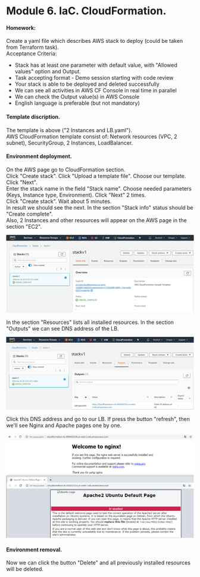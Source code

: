 # Module 6. IaC. CloudFormation.

#### Homework: 
Create a yaml file which describes AWS stack to deploy (could be taken from Terraform task). <br>
Acceptance Criteria:
* Stack has at least one parameter with default value, with "Allowed values" option and Output.
* Task accepting format - Demo session starting with code review
* Your stack is able to be deployed and deleted successfully
* We can see all activities in AWS CF Console in real time in parallel
* We can check the Output value(s) in AWS Console
* English language is preferable (but not mandatory)


#### Template discription.

The template is above ("2 Instances and LB.yaml"). <br>
AWS CloudFormation template consist of: Network resources (VPC, 2 subnet), SecurityGroup, 2 Instances, LoadBalancer. <br>

#### Environment deployment.

On the AWS page go to CloudFormation section. <br>
Click "Create stack". Click "Upload a template file". Choose our template. Click "Next". <br>
Enter the stack name in the field "Stack name". Choose needed parameters (Keys, Instance type, Environment). Click "Next" 2 times. <br>
Click "Create stack". Wait about 5 minutes. <br>
In result we should see the next. In the section "Stack info" status should be "Create complete". <br>
Also, 2 Instances and other resources will appear on the AWS page in the section "EC2".

![something going wrong](./images/image6.2.1.PNG)

In the section "Resources" lists all installed resources.
In the section "Outputs" we can see DNS address of the LB.

![something going wrong](./images/image6.2.2.PNG)

Click this DNS address and go to our LB. If press the button "refresh", then we'll see Nginx and Apache pages one by one.

![something going wrong](./images/image6.2.3.PNG)

#### Environment removal.

Now we can click the button "Delete" and all previously installed resources will be deleted.